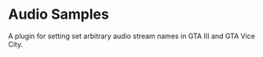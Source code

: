 # Audio Samples
A plugin for setting set arbitrary audio stream names in GTA III and GTA Vice City.
